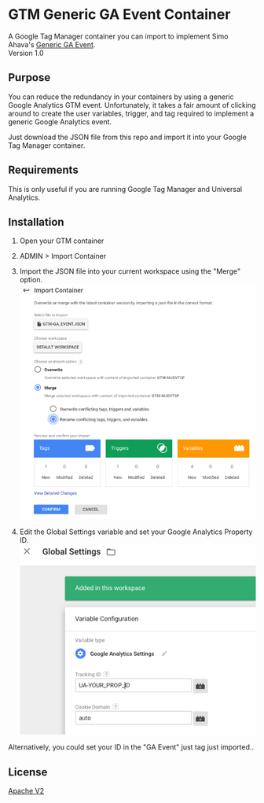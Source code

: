 # GTM Generic GA Event Container
A Google Tag Manager container you can import to implement Simo Ahava's [Generic GA Event](https://www.simoahava.com/analytics/create-a-generic-event-tag/).  
Version 1.0

## Purpose
You can reduce the redundancy in your containers by using a generic Google Analytics GTM event. Unfortunately, it takes a fair amount of clicking around to create the user variables, trigger, and tag required to implement a generic Google Analytics event.

Just download the JSON file from this repo and import it into your Google Tag Manager container.

## Requirements
This is only useful if you are running Google Tag Manager and Universal Analytics.

## Installation
1. Open your GTM container

1. ADMIN > Import Container
  
1. Import the JSON file into your current workspace using the "Merge" option.  
  ![New Tag](screenshots/import.png "Import Settings")
  
1. Edit the Global Settings variable and set your Google Analytics Property ID.  
  ![New Tag](screenshots/global_settings.png "Global Settings")

Alternatively, you could set your ID in the "GA Event" just tag just imported..

## License
[Apache V2](http://www.apache.org/licenses/)
